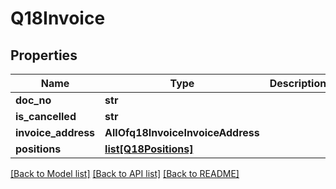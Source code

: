# Q18Invoice

## Properties
Name | Type | Description | Notes
------------ | ------------- | ------------- | -------------
**doc_no** | **str** |  | 
**is_cancelled** | **str** |  | 
**invoice_address** | **AllOfq18InvoiceInvoiceAddress** |  | 
**positions** | [**list[Q18Positions]**](Q18Positions.md) |  | 

[[Back to Model list]](../README.md#documentation-for-models) [[Back to API list]](../README.md#documentation-for-api-endpoints) [[Back to README]](../README.md)

